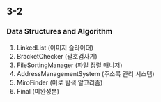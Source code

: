 <h2>3-2</h2>
<h3>Data Structures and Algorithm</h3>

1. LinkedList (이미지 슬라이더)
2. BracketChecker (괄호검사기)
3. FileSortingManager (파일 정렬 매니저)
4. AddressManagementSystem (주소록 관리 시스템)
5. MiroFinder (미로 탐색 알고리즘)
6. Final (미완성본)
